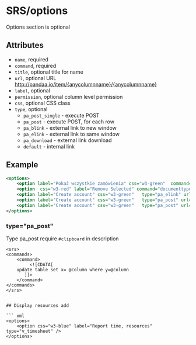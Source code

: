 # SRS/options

Options section is optional  

## Attributes

- `name`, required
- `command`, required
- `title`, optional title for name
- `url`, optional URL http://pandaa.io/item/{anycolumnname}/{anycolumnname}
- `label`, optional
- `permission`, optional column level permission
- `css`, optional CSS class
- `type`, optional 
  - `pa_post_single` - execute POST
  - `pa_post` - execute POST, for each row 
  - `pa_blink` - external link to new window
  - `pa_elink` - external link to same window
  - `pa_download` - external link download
  - `default` - internal link

## Example

``` xml
<options>
	<option label="Pokaż wszystkie zamówienia" css="w3-green"  command="orders"  url="/srs/[[app_name]]/301-zamowienia-lista/view?firmid={firmid}&amp;date_to=&amp;date_from=" />
	<option  css="w3-red" label="Remove Selected" command="documenttypes"  type="pa_post" url="/api/config/delete" />
	<option label="Create account" css="w3-green"   type="pa_elink" url="/crm/account" />
	<option label="Create account" css="w3-green"   type="pa_post" url="action:select" />
	<option label="Create account" css="w3-green"   type="pa_post" url="action:unselect" />
</options>
```


### type="pa_post"

Type pa_post require `#clipboard` in description 


```
<srs>
<commands>
	<command>
	     <![CDATA[
	update table set x= @column where y=@column
	   ]]>
	</command>
</commands>
</srs>


## Display resources add

``` xml
<options>
   	<option css="w3-blue" label="Report time, resources" type="v_timesheet" />
</options>
```
